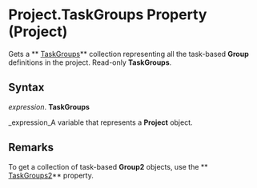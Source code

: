 
# Project.TaskGroups Property (Project)

Gets a  ** [TaskGroups](76d01102-cc38-36c1-f2fb-c5155f3056db.md)** collection representing all the task-based **Group** definitions in the project. Read-only **TaskGroups**.


## Syntax

 _expression_. **TaskGroups**

 _expression_A variable that represents a  **Project** object.


## Remarks

To get a collection of task-based  **Group2** objects, use the ** [TaskGroups2](e457ea72-be4e-4480-718d-548d8339b8b6.md)** property.

